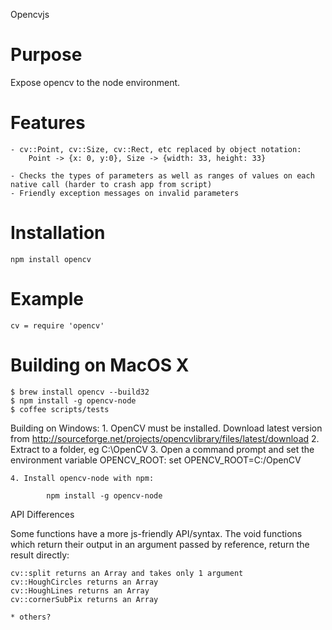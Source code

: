 Opencvjs

Purpose 
=======
Expose opencv to the node environment.

Features
======
	
	- cv::Point, cv::Size, cv::Rect, etc replaced by object notation:
		Point -> {x: 0, y:0}, Size -> {width: 33, height: 33}

	- Checks the types of parameters as well as ranges of values on each native call (harder to crash app from script)
	- Friendly exception messages on invalid parameters 
	

Installation
============

	npm install opencv

Example
=======

	cv = require 'opencv'


Building on MacOS X
====================

	$ brew install opencv --build32
	$ npm install -g opencv-node
	$ coffee scripts/tests


Building on Windows:
	1. OpenCV must be installed. Download latest version from http://sourceforge.net/projects/opencvlibrary/files/latest/download
	2. Extract to a folder, eg C:\OpenCV
	3. Open a command prompt and set the environment variable OPENCV_ROOT:
			set OPENCV_ROOT=C:/OpenCV

	4. Install opencv-node with npm:

			npm install -g opencv-node


API Differences

Some functions have a more js-friendly API/syntax. 
The void functions which return their output in an argument passed by reference, return the result directly:

	cv::split returns an Array and takes only 1 argument
	cv::HoughCircles returns an Array
	cv::HoughLines returns an Array
	cv::cornerSubPix returns an Array

	* others?